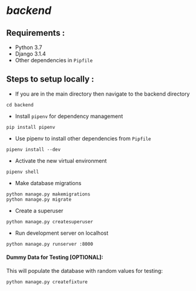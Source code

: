 # *backend*

## Requirements :
- Python 3.7
- Django 3.1.4
- Other dependencies in `Pipfile`

## Steps to setup locally :
- If you are in the main directory then navigate to the backend directory
```
cd backend
```
- Install `pipenv` for dependency management
```
pip install pipenv
```
- Use pipenv to install other dependencies from `Pipfile`
```
pipenv install --dev
```
- Activate the new virtual environment
```
pipenv shell
```
- Make database migrations
```
python manage.py makemigrations
python manage.py migrate
```
- Create a superuser
```
python manage.py createsuperuser
```
- Run development server on localhost
```
python manage.py runserver :8000
```
#### Dummy Data for Testing [OPTIONAL]:

This will populate the database with random values for testing:

```
python manage.py createfixture
```